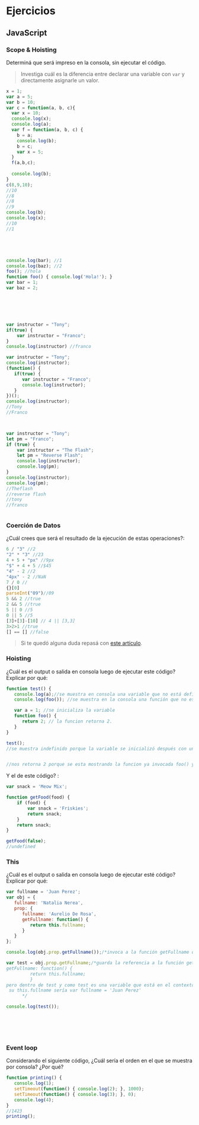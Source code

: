 
# Ejercicios

## JavaScript

### Scope & Hoisting

Determiná que será impreso en la consola, sin ejecutar el código.

> Investiga cuál es la diferencia entre declarar una variable con `var` y directamente asignarle un valor.

```javascript
x = 1;
var a = 5;
var b = 10;
var c = function(a, b, c){
  var x = 10;
  console.log(x);
  console.log(a);
  var f = function(a, b, c) {
    b = a;
    console.log(b);
    b = c;
    var x = 5;
  }
  f(a,b,c);
  
  console.log(b);
}
c(8,9,10);
//10
//8
//8
//9
console.log(b);
console.log(x);
//10
//1

```

```javascript




console.log(bar); //1
console.log(baz); //2
foo(); //hola
function foo() { console.log('Hola!'); }
var bar = 1;
var baz = 2;







```

```javascript
var instructor = "Tony";
if(true) {
    var instructor = "Franco";
}
console.log(instructor) //franco
```

```javascript
var instructor = "Tony";
console.log(instructor);
(function() {
   if(true) {
      var instructor = "Franco";
      console.log(instructor);
   }
})();
console.log(instructor);
//Tony
//Franco 



```
```javascript

var instructor = "Tony";
let pm = "Franco";
if (true) {
    var instructor = "The Flash";
    let pm = "Reverse Flash";
    console.log(instructor);
    console.log(pm);
}
console.log(instructor);
console.log(pm);
//Theflash 
//reverse flash
//tony
//franco



```
### Coerción de Datos

¿Cuál crees que será el resultado de la ejecución de estas operaciones?:

```javascript
6 / "3" //2
"2" * "3" //23
4 + 5 + "px" //9px
"$" + 4 + 5 //$45
"4" - 2 //2
"4px" - 2 //NaN
7 / 0 //
{}[0]
parseInt("09")//09
5 && 2 //true
2 && 5 //true
5 || 0 //5
0 || 5 //5
[3]+[3]-[10] // 4 || [3,3]
3>2>1 //true
[] == [] //false
```

> Si te quedó alguna duda repasá con [este artículo](http://javascript.info/tutorial/object-conversion).


### Hoisting

¿Cuál es el output o salida en consola luego de ejecutar este código? Explicar por qué:

```javascript
function test() {
   console.log(a);//se muestra en consola una variable que no está definida aún 
   console.log(foo()); //se muestra en la consola una función que no está definida aún,"no se la está invocando" 

   var a = 1; //se inicializa la variable
   function foo() {
      return 2; // la funcion retorna 2.
   }
}

test();
//se muestra indefinido porque la variable se inicializó después con un valor, pero si se inicializa despues el valor no lo guarda en un espacio de memoria global, solo guarda la referencia a la variable, lo cual permite que no nos salte error al llamarla antes de declararla 


//nos retorna 2 porque se esta mostrando la funcion ya invocada foo() y esa función retorna 2, por eso nos muestra lo que está retornando

```

Y el de este código? :

```javascript
var snack = 'Meow Mix';

function getFood(food) {
    if (food) {
        var snack = 'Friskies';
        return snack;
    }
    return snack;
}

getFood(false);
//undefined
```


### This

¿Cuál es el output o salida en consola luego de ejecutar esté código? Explicar por qué:

```javascript
var fullname = 'Juan Perez';
var obj = {
   fullname: 'Natalia Nerea',
   prop: {
      fullname: 'Aurelio De Rosa',
      getFullname: function() {
         return this.fullname;
      }
   }
};

console.log(obj.prop.getFullname());/*invoca a la función getFullname que tiene como this el contexto de prop{} por eso no sale a buscar la variable fullname a otro contexto de ejecución*/

var test = obj.prop.getFullname;/*guarda la referencia a la función getFullname, es como si se creara una nueva funcion
getFullname: function() {
         return this.fullname;
         }
pero dentro de test y como test es una variable que está en el contexto de ejecucion global.
 su this.fullname sería var fullname = 'Juan Perez'
      */

console.log(test());







```

### Event loop

Considerando el siguiente código, ¿Cuál sería el orden en el que se muestra por consola? ¿Por qué?

```javascript
function printing() {
   console.log(1);
   setTimeout(function() { console.log(2); }, 1000);
   setTimeout(function() { console.log(3); }, 0);
   console.log(4);
}
//1423
printing();
```
